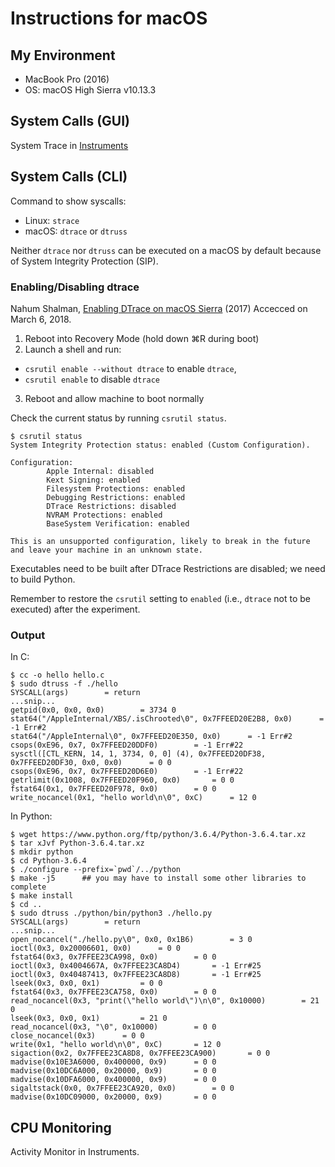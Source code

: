 Instructions for macOS
======================

My Environment
--------------

- MacBook Pro (2016)
- OS: macOS High Sierra v10.13.3

System Calls (GUI)
------------------

System Trace in [Instruments](https://developer.apple.com/jp/documentation/DeveloperTools/Conceptual/InstrumentsUserGuide/index.html)

System Calls (CLI)
------------------

Command to show syscalls:

- Linux: `strace`
- macOS: `dtrace` or `dtruss`

Neither `dtrace` nor `dtruss` can be executed on a macOS by default because of System Integrity Protection (SIP).

### Enabling/Disabling dtrace

Nahum Shalman, [Enabling DTrace on macOS Sierra](http://blog.shalman.org/enabling-dtrace-on-macos-sierra/) (2017) Accecced on March 6, 2018.

1. Reboot into Recovery Mode (hold down ⌘R during boot)
2. Launch a shell and run:
  - `csrutil enable --without dtrace` to enable `dtrace`,
  - `csrutil enable` to disable `dtrace`
3. Reboot and allow machine to boot normally

Check the current status by running `csrutil status`.

    $ csrutil status
    System Integrity Protection status: enabled (Custom Configuration).
    
    Configuration:
            Apple Internal: disabled
            Kext Signing: enabled
            Filesystem Protections: enabled
            Debugging Restrictions: enabled
            DTrace Restrictions: disabled
            NVRAM Protections: enabled
            BaseSystem Verification: enabled
    
    This is an unsupported configuration, likely to break in the future and leave your machine in an unknown state.

Executables need to be built after DTrace Restrictions are disabled; we need to build Python.

Remember to restore the `csrutil` setting to `enabled` (i.e., `dtrace` not to be executed) after the experiment.

### Output

In C:

    $ cc -o hello hello.c
    $ sudo dtruss -f ./hello
    SYSCALL(args) 		 = return
    ...snip...
    getpid(0x0, 0x0, 0x0)		 = 3734 0
    stat64("/AppleInternal/XBS/.isChrooted\0", 0x7FFEED20E2B8, 0x0)		 = -1 Err#2
    stat64("/AppleInternal\0", 0x7FFEED20E350, 0x0)		 = -1 Err#2
    csops(0xE96, 0x7, 0x7FFEED20DDF0)		 = -1 Err#22
    sysctl([CTL_KERN, 14, 1, 3734, 0, 0] (4), 0x7FFEED20DF38, 0x7FFEED20DF30, 0x0, 0x0)		 = 0 0
    csops(0xE96, 0x7, 0x7FFEED20D6E0)		 = -1 Err#22
    getrlimit(0x1008, 0x7FFEED20F960, 0x0)		 = 0 0
    fstat64(0x1, 0x7FFEED20F978, 0x0)		 = 0 0
    write_nocancel(0x1, "hello world\n\0", 0xC)		 = 12 0

In Python:

    $ wget https://www.python.org/ftp/python/3.6.4/Python-3.6.4.tar.xz
    $ tar xJvf Python-3.6.4.tar.xz
    $ mkdir python
    $ cd Python-3.6.4
    $ ./configure --prefix=`pwd`/../python
    $ make -j5      ## you may have to install some other libraries to complete
    $ make install
    $ cd ..
    $ sudo dtruss ./python/bin/python3 ./hello.py
    SYSCALL(args) 		 = return
    ...snip...
    open_nocancel("./hello.py\0", 0x0, 0x1B6)		 = 3 0
    ioctl(0x3, 0x20006601, 0x0)		 = 0 0
    fstat64(0x3, 0x7FFEE23CA998, 0x0)		 = 0 0
    ioctl(0x3, 0x4004667A, 0x7FFEE23CA8D4)		 = -1 Err#25
    ioctl(0x3, 0x40487413, 0x7FFEE23CA8D8)		 = -1 Err#25
    lseek(0x3, 0x0, 0x1)		 = 0 0
    fstat64(0x3, 0x7FFEE23CA758, 0x0)		 = 0 0
    read_nocancel(0x3, "print(\"hello world\")\n\0", 0x10000)		 = 21 0
    lseek(0x3, 0x0, 0x1)		 = 21 0
    read_nocancel(0x3, "\0", 0x10000)		 = 0 0
    close_nocancel(0x3)		 = 0 0
    write(0x1, "hello world\n\0", 0xC)		 = 12 0
    sigaction(0x2, 0x7FFEE23CA8D8, 0x7FFEE23CA900)		 = 0 0
    madvise(0x10E3A6000, 0x400000, 0x9)		 = 0 0
    madvise(0x10DC6A000, 0x20000, 0x9)		 = 0 0
    madvise(0x10DFA6000, 0x400000, 0x9)		 = 0 0
    sigaltstack(0x0, 0x7FFEE23CA920, 0x0)		 = 0 0
    madvise(0x10DC09000, 0x20000, 0x9)		 = 0 0

CPU Monitoring
--------------

Activity Monitor in Instruments.
